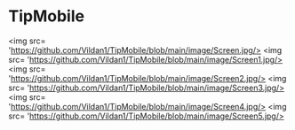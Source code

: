 # TipMobile
<img src= 'https://github.com/Vildan1/TipMobile/blob/main/image/Screen.jpg/>
<img src= 'https://github.com/Vildan1/TipMobile/blob/main/image/Screen1.jpg/>
<img src= 'https://github.com/Vildan1/TipMobile/blob/main/image/Screen2.jpg/>
<img src= 'https://github.com/Vildan1/TipMobile/blob/main/image/Screen3.jpg/>
<img src= 'https://github.com/Vildan1/TipMobile/blob/main/image/Screen4.jpg/>
<img src= 'https://github.com/Vildan1/TipMobile/blob/main/image/Screen5.jpg/>
